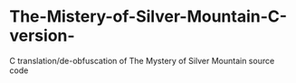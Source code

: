 # The-Mistery-of-Silver-Mountain-C-version-
C translation/de-obfuscation of The Mystery of Silver Mountain source code
